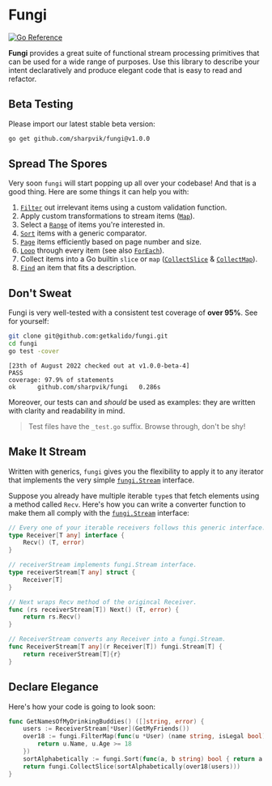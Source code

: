# Fungi

[![Go Reference](https://pkg.go.dev/badge/pkg.go.dev/github.com/sharpvik/fungi.svg)](https://pkg.go.dev/github.com/sharpvik/fungi@v1.0.0)

**Fungi** provides a great suite of functional stream processing primitives that
can be used for a wide range of purposes. Use this library to describe your
intent declaratively and produce elegant code that is easy to read and refactor.

## Beta Testing

Please import our latest stable beta version:

```bash
go get github.com/sharpvik/fungi@v1.0.0
```

## Spread The Spores

Very soon `fungi` will start popping up all over your codebase! And that is a
good thing. Here are some things it can help you with:

1. [`Filter`][filter] out irrelevant items using a custom validation function.
2. Apply custom transformations to stream items ([`Map`][map]).
3. Select a [`Range`][range] of items you're interested in.
4. [`Sort`][sort] items with a generic comparator.
5. [`Page`][page] items efficiently based on page number and size.
6. [`Loop`][loop] through every item (see also [`ForEach`][for_each]).
7. Collect items into a Go builtin `slice` or `map`
   ([`CollectSlice`][slice] & [`CollectMap`][hmap]).
8. [`Find`][find] an item that fits a description.

[filter]: ./filter.go
[map]: ./map.go
[range]: ./range.go
[sort]: ./sort.go
[page]: ./page.go
[loop]: ./loop.go
[for_each]: ./for_each.go
[slice]: ./slice.go
[hmap]: ./hmap.go
[find]: ./find.go

## Don't Sweat

Fungi is very well-tested with a consistent test coverage of **over 95%**.
See for yourself:

```bash
git clone git@github.com:getkalido/fungi.git
cd fungi
go test -cover
```

```
[23th of August 2022 checked out at v1.0.0-beta-4]
PASS
coverage: 97.9% of statements
ok  	github.com/sharpvik/fungi	0.286s
```

Moreover, our tests can and _should_ be used as examples: they are written with
clarity and readability in mind.

> Test files have the `_test.go` suffix. Browse through, don't be shy!

## Make It Stream

Written with generics, `fungi` gives you the flexibility to apply it to any
iterator that implements the very simple [`fungi.Stream`](stream.go) interface.

Suppose you already have multiple iterable `type`s that fetch elements using a
method called `Recv`. Here's how you can write a converter function to make them
all comply with the [`fungi.Stream`](stream.go) interface:

```go
// Every one of your iterable receivers follows this generic interface.
type Receiver[T any] interface {
	Recv() (T, error)
}

// receiverStream implements fungi.Stream interface.
type receiverStream[T any] struct {
	Receiver[T]
}

// Next wraps Recv method of the origincal Receiver.
func (rs receiverStream[T]) Next() (T, error) {
	return rs.Recv()
}

// ReceiverStream converts any Receiver into a fungi.Stream.
func ReceiverStream[T any](r Receiver[T]) fungi.Stream[T] {
	return receiverStream[T]{r}
}
```

## Declare Elegance

Here's how your code is going to look soon:

```go
func GetNamesOfMyDrinkingBuddies() ([]string, error) {
    users := ReceiverStream[*User](GetMyFriends())
    over18 := fungi.FilterMap(func(u *User) (name string, isLegal bool) {
        return u.Name, u.Age >= 18
    })
    sortAlphabetically := fungi.Sort(func(a, b string) bool { return a < b })
    return fungi.CollectSlice(sortAlphabetically(over18(users)))
}
```
